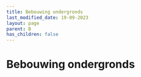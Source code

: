 ```yaml
---
title: Bebouwing ondergronds
last_modified_date: 19-09-2023
layout: page
parent: B
has_children: false
---
```


Bebouwing ondergronds
=====================

